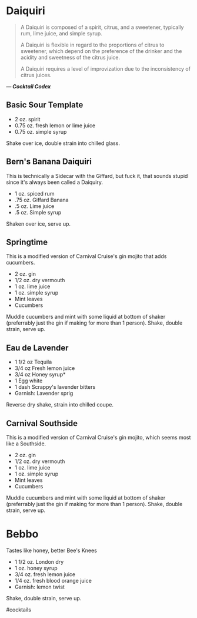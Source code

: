 # Daiquiri

> A Daiquiri is composed of a spirit, citrus, and a sweetener, typically rum,
> lime juice, and simple syrup.
>
> A Daiquiri is flexible in regard to the proportions of citrus to sweetener,
> which depend on the preference of the drinker and the acidity and sweetness of
> the citrus juice.
>
> A Daiquiri requires a level of improvization due to the inconsistency of
> citrus juices.

***— Cocktail Codex***


## Basic Sour Template
- 2 oz. spirit
- 0.75 oz. fresh lemon or lime juice
- 0.75 oz. simple syrup

Shake over ice, double strain into chilled glass.


## Bern's Banana Daiquiri
This is technically a Sidecar with the Giffard, but fuck it, that sounds stupid
since it's always been called a Daiquiry.

- 1 oz. spiced rum
- .75 oz. Giffard Banana
- .5 oz. Lime juice
- .5 oz. Simple syrup

Shaken over ice, serve up.


## Springtime
This is a modified version of Carnival Cruise's gin mojito that adds cucumbers.

- 2 oz. gin
- 1/2 oz. dry vermouth
- 1 oz. lime juice
- 1 oz. simple syrup
- Mint leaves
- Cucumbers

Muddle cucumbers and mint with some liquid at bottom of shaker (preferrably just
the gin if making for more than 1 person). Shake, double strain, serve up.



## Eau de Lavender

- 1 1/2 oz Tequila
- 3/4 oz Fresh lemon juice
- 3/4 oz Honey syrup*
- 1 Egg white
- 1 dash Scrappy's lavender bitters
- Garnish: Lavender sprig

Reverse dry shake, strain into chilled coupe.

## Carnival Southside

This is a modified version of Carnival Cruise's gin mojito, which seems most like a Southside.

- 2 oz. gin
- 1/2 oz. dry vermouth
- 1 oz. lime juice
- 1 oz. simple syrup
- Mint leaves
- Cucumbers

Muddle cucumbers and mint with some liquid at bottom of shaker (preferrably just
the gin if making for more than 1 person). Shake, double strain, serve up.

# Bebbo

Tastes like honey, better Bee's Knees

- 1 1/2 oz. London dry
- 1 oz. honey syrup
- 3/4 oz. fresh lemon juice
- 1/4 oz. fresh blood orange juice
- Garnish: lemon twist

Shake, double strain, serve up.

#cocktails